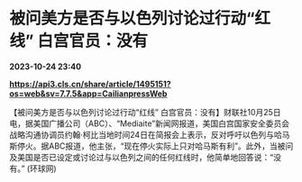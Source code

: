 # 被问美方是否与以色列讨论过行动“红线” 白宫官员：没有

**2023-10-24 23:40**

**https://api3.cls.cn/share/article/1495151?os=web&sv=7.7.5&app=CailianpressWeb**

【被问美方是否与以色列讨论过行动“红线” 白宫官员：没有】财联社10月25日电，据美国广播公司（ABC）、“Mediaite”新闻网报道，美国白宫国家安全委员会战略沟通协调员约翰·柯比当地时间24日在简报会上表示，反对呼吁以色列与哈马斯停火。据ABC报道，他主张，“现在停火实际上只对哈马斯有利”。此外，当被问及美国是否已设定或讨论过与以色列之间的任何红线时，他简单地回答说：“没有。” (环球网)